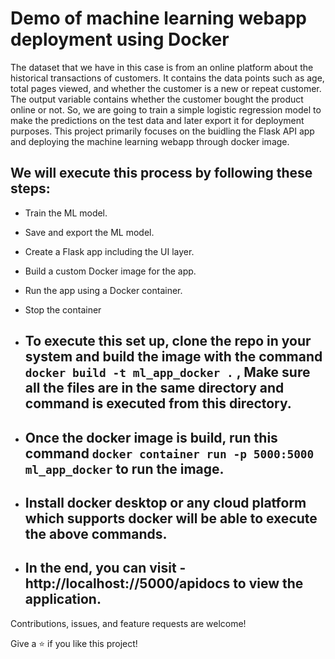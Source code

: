 # Demo of machine learning webapp deployment using Docker

 The dataset that we have in this case is from an online platform about the historical transactions of customers. It contains the data points such as age, total pages viewed, and whether the customer is a new or repeat customer. The output variable contains whether the customer bought the product online or not. So, we are going to train a simple logistic regression model to make the predictions on the test data and later export it for deployment purposes. This project primarily focuses on the buidling the Flask API app and deploying the machine learning webapp through docker image.

## We will execute this process by following these steps:	
- Train the ML model.
- Save and export the ML model.	
- Create a Flask app including the UI layer.	
- Build a custom Docker image for the app.	
- Run the app using a Docker container.	
- Stop the container

- ## To execute this set up, clone the repo in your system and build the image with the command ` docker build -t ml_app_docker .` , Make sure  all the files are in the same directory and command is executed from this directory.
- ## Once the docker image is build, run this command `docker container run -p 5000:5000 ml_app_docker` to run the image.
- ## Install docker desktop or any cloud platform which supports docker will be able to execute the above commands.
- ## In the end, you can visit - http://localhost://5000/apidocs to view the application.


Contributions, issues, and feature requests are welcome!

Give a ⭐️ if you like this project!
